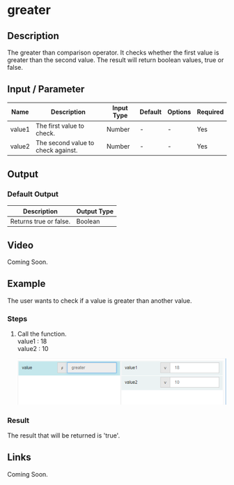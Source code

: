 # greater

## Description

The greater than comparison operator. It checks whether the first value is greater than the second value. The result will return boolean values, true or false.

## Input / Parameter

| Name | Description | Input Type | Default | Options | Required |
| ------ | ------ | ------ | ------ | ------ | ------ |
| value1 | The first value to check. | Number | - | - | Yes |
| value2 | The second value to check against. | Number | - | - | Yes |

## Output

### Default Output

| Description | Output Type |
| ------ | ------ |
| Returns true or false. | Boolean |

## Video

Coming Soon.

## Example

The user wants to check if a value is greater than another value.

### Steps

1. Call the function.
   <br>
   value1 : 18<br />
   value2 : 10<br />

    ![](../../../../document/function/Comparation/greater/greater-step-1.png?raw=true)

### Result

The result that will be returned is 'true'.

## Links

Coming Soon.